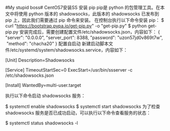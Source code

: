 #My stupid boss#
CentOS7安装SS
安装 pip
pip是 python 的包管理工具。在本文中将使用 python 版本的 shadowsocks，此版本的 shadowsocks 已发布到 pip 上，因此我们需要通过 pip 命令来安装。
在控制台执行以下命令安装 pip：
$ curl "https://bootstrap.pypa.io/get-pip.py" -o "get-pip.py"
$ python get-pip.py
安装完成后，需要创建配置文件/etc/shadowsocks.json，内容如下：
{
  "server": "0.0.0.0",
  "server_port": 8388,
  "password": "uzon57jd0v869t7w",
  "method": "chacha20"
}
配置自启动
新建启动脚本文件/etc/systemd/system/shadowsocks.service，内容如下：

[Unit]
Description=Shadowsocks

[Service]
TimeoutStartSec=0
ExecStart=/usr/bin/ssserver -c /etc/shadowsocks.json

[Install]
WantedBy=multi-user.target

执行以下命令启动 shadowsocks 服务：

$ systemctl enable shadowsocks
$ systemctl start shadowsocks
为了检查 shadowsocks 服务是否已成功启动，可以执行以下命令查看服务的状态：

$ systemctl status shadowsocks -l
